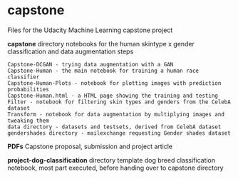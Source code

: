 # capstone
Files for the Udacity Machine Learning capstone project

__capstone__ directory
notebooks for the human skintype x gender classification and data augmentation steps

    Capstone-DCGAN - trying data augmentation with a GAN
    Capstone-Human - the main notebook for training a human race classifier
    Capstone-Human-Plots - notebook for plotting images with prediction probabilities
    Capstone-Human.html - a HTML page showing the training and testing
    Filter - notebook for filtering skin types and genders from the CelebA dataset
    Transform - notebook for data augmentation by multiplying images and tweaking them
    data directory - datasets and testsets, derived from CelebA dataset
    gendershades directory - mailexchange requesting Gender shades dataset

__PDFs__ Capstone proposal, submission and project article 

__project-dog-classification__ directory
template dog breed classification notebook, most part executed, before handing over to capstone directory
